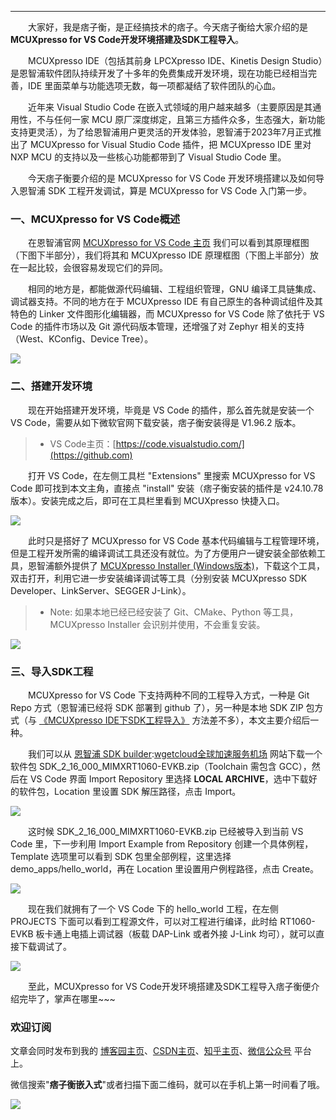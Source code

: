 


---


　　大家好，我是痞子衡，是正经搞技术的痞子。今天痞子衡给大家介绍的是**MCUXpresso for VS Code开发环境搭建及SDK工程导入**。


　　MCUXpresso IDE（包括其前身 LPCXpresso IDE、Kinetis Design Studio）是恩智浦软件团队持续开发了十多年的免费集成开发环境，现在功能已经相当完善，IDE 里面菜单与功能选项无数，每一项都凝结了软件团队的心血。


　　近年来 Visual Studio Code 在嵌入式领域的用户越来越多（主要原因是其通用性，不与任何一家 MCU 原厂深度绑定，且第三方插件众多，生态强大，新功能支持更灵活），为了给恩智浦用户更灵活的开发体验，恩智浦于2023年7月正式推出了 MCUXpresso for Visual Studio Code 插件，把 MCUXpresso IDE 里对 NXP MCU 的支持以及一些核心功能都带到了 Visual Studio Code 里。


　　今天痞子衡要介绍的是 MCUXpresso for VS Code 开发环境搭建以及如何导入恩智浦 SDK 工程开发调试，算是 MCUXpresso for VS Code 入门第一步。


### 一、MCUXpresso for VS Code概述


　　在恩智浦官网 [MCUXpresso for VS Code 主页](https://github.com) 我们可以看到其原理框图（下图下半部分），我们将其和 MCUXpresso IDE 原理框图（下图上半部分）放在一起比较，会很容易发现它们的异同。


　　相同的地方是，都能做源代码编辑、工程组织管理，GNU 编译工具链集成、调试器支持。不同的地方在于 MCUXpresso IDE 有自己原生的各种调试组件及其特色的 Linker 文件图形化编辑器，而 MCUXpresso for VS Code 除了依托于 VS Code 的插件市场以及 Git 源代码版本管理，还增强了对 Zephyr 相关的支持（West、KConfig、Device Tree）。


![](https://raw.githubusercontent.com/JayHeng/pzhmcu-picture/master/cnblogs/MCUX_VSC_QSG_bg.png)


### 二、搭建开发环境


　　现在开始搭建开发环境，毕竟是 VS Code 的插件，那么首先就是安装一个 VS Code，需要从如下微软官网下载安装，痞子衡安装得是 V1\.96\.2 版本。



> * VS Code主页：[https://code.visualstudio.com/](https://github.com)


　　打开 VS Code，在左侧工具栏 "Extensions" 里搜索 MCUXpresso for VS Code 即可找到本文主角，直接点 "install" 安装（痞子衡安装的插件是 v24\.10\.78 版本）。安装完成之后，即可在工具栏里看到 MCUXpresso 快捷入口。


![](https://raw.githubusercontent.com/JayHeng/pzhmcu-picture/master/cnblogs/MCUX_VSC_QSG_ext_setup.png)


　　此时只是搭好了 MCUXpresso for VS Code 基本代码编辑与工程管理环境，但是工程开发所需的编译调试工具还没有就位。为了方便用户一键安装全部依赖工具，恩智浦额外提供了 [MCUXpresso Installer (Windows版本)](https://github.com)，下载这个工具，双击打开，利用它进一步安装编译调试等工具（分别安装 MCUXpresso SDK Developer、LinkServer、SEGGER J\-Link）。



> * Note: 如果本地已经已经安装了 Git、CMake、Python 等工具，MCUXpresso Installer 会识别并使用，不会重复安装。


![](https://raw.githubusercontent.com/JayHeng/pzhmcu-picture/master/cnblogs/MCUX_VSC_QSG_installer.png)


### 三、导入SDK工程


　　MCUXpresso for VS Code 下支持两种不同的工程导入方式，一种是 Git Repo 方式（恩智浦已经将 SDK 部署到 github 了），另一种是本地 SDK ZIP 包方式（与 [《MCUXpresso IDE下SDK工程导入》](https://github.com) 方法差不多），本文主要介绍后一种。


　　我们可以从 [恩智浦 SDK builder](https://github.com):[wgetcloud全球加速服务机场](https://wa7.org) 网站下载一个软件包 SDK\_2\_16\_000\_MIMXRT1060\-EVKB.zip（Toolchain 需包含 GCC），然后在 VS Code 界面 Import Repository 里选择 **LOCAL ARCHIVE**，选中下载好的软件包，Location 里设置 SDK 解压路径，点击 Import。


![](https://raw.githubusercontent.com/JayHeng/pzhmcu-picture/master/cnblogs/MCUX_VSC_QSG_sdk1.png)


　　这时候 SDK\_2\_16\_000\_MIMXRT1060\-EVKB.zip 已经被导入到当前 VS Code 里，下一步利用 Import Example from Repository 创建一个具体例程，Template 选项里可以看到 SDK 包里全部例程，这里选择 demo\_apps/hello\_world，再在 Location 里设置用户例程路径，点击 Create。


![](https://raw.githubusercontent.com/JayHeng/pzhmcu-picture/master/cnblogs/MCUX_VSC_QSG_sdk2.png)


　　现在我们就拥有了一个 VS Code 下的 hello\_world 工程，在左侧 PROJECTS 下面可以看到工程源文件，可以对工程进行编译，此时给 RT1060\-EVKB 板卡通上电插上调试器（板载 DAP\-Link 或者外接 J\-Link 均可），就可以直接下载调试了。


![](https://raw.githubusercontent.com/JayHeng/pzhmcu-picture/master/cnblogs/MCUX_VSC_QSG_sdk3.png)


　　至此，MCUXpresso for VS Code开发环境搭建及SDK工程导入痞子衡便介绍完毕了，掌声在哪里\~\~\~


### 欢迎订阅


文章会同时发布到我的 [博客园主页](https://github.com)、[CSDN主页](https://github.com)、[知乎主页](https://github.com)、[微信公众号](https://github.com) 平台上。


微信搜索"**痞子衡嵌入式**"或者扫描下面二维码，就可以在手机上第一时间看了哦。


![](https://raw.githubusercontent.com/JayHeng/pzhmcu-picture/master/wechat/pzhMcu_qrcode_258x258.jpg)


